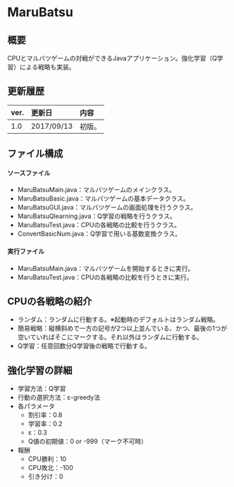 # MaruBatsu

## 概要
CPUとマルバツゲームの対戦ができるJavaアプリケーション。強化学習（Q学習）による戦略も実装。

## 更新履歴
|ver.|更新日|内容|
|:-|:-|:-|
|1.0|2017/09/13|初版。|

## ファイル構成
#### ソースファイル
- MaruBatsuMain.java：マルバツゲームのメインクラス。
- MaruBatsuBasic.java：マルバツゲームの基本データクラス。
- MaruBatsuGUI.java：マルバツゲームの画面処理を行うクラス。
- MaruBatsuQlearning.java：Q学習の戦略を行うクラス。
- MaruBatsuTest.java：CPUの各戦略の比較を行うクラス。
- ConvertBasicNum.java：Q学習で用いる基数変換クラス。

#### 実行ファイル
- MaruBatsuMain.java：マルバツゲームを開始するときに実行。
- MaruBatsuTest.java：CPUの各戦略の比較を行うときに実行。

## CPUの各戦略の紹介
- ランダム：ランダムに行動する。※起動時のデフォルトはランダム戦略。
- 簡易戦略：縦横斜めで一方の記号が2つ以上並んでいる、かつ、最後の1つが空いていればそこにマークする。それ以外はランダムに行動する。
- Q学習：任意回数分Q学習後の戦略で行動する。  

## 強化学習の詳細
- 学習方法：Q学習
- 行動の選択方法：ε-greedy法
- 各パラメータ
  - 割引率：0.8
  - 学習率：0.2
  - ε：0.3
  - Q値の初期値：0 or -999（マーク不可時）
- 報酬
  - CPU勝利：10
  - CPU敗北：-100
  - 引き分け：0
